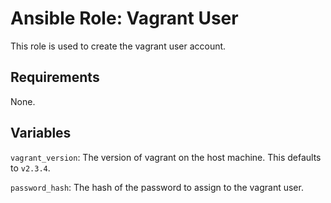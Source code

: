 # Ansible Role: Vagrant User

This role is used to create the vagrant user account.

## Requirements

None.

## Variables

`vagrant_version`: The version of vagrant on the host machine. This defaults to `v2.3.4`.

`password_hash`: The hash of the password to assign to the vagrant user.
